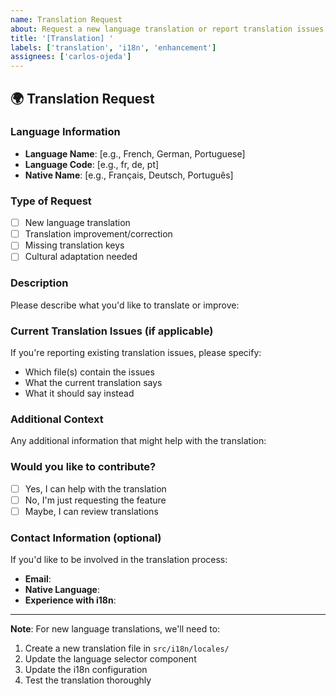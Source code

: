 ```yaml
---
name: Translation Request
about: Request a new language translation or report translation issues
title: '[Translation] '
labels: ['translation', 'i18n', 'enhancement']
assignees: ['carlos-ojeda']
---
```


## 🌍 Translation Request

### Language Information
- **Language Name**: [e.g., French, German, Portuguese]
- **Language Code**: [e.g., fr, de, pt]
- **Native Name**: [e.g., Français, Deutsch, Português]

### Type of Request
- [ ] New language translation
- [ ] Translation improvement/correction
- [ ] Missing translation keys
- [ ] Cultural adaptation needed

### Description
Please describe what you'd like to translate or improve:

### Current Translation Issues (if applicable)
If you're reporting existing translation issues, please specify:
- Which file(s) contain the issues
- What the current translation says
- What it should say instead

### Additional Context
Any additional information that might help with the translation:

### Would you like to contribute?
- [ ] Yes, I can help with the translation
- [ ] No, I'm just requesting the feature
- [ ] Maybe, I can review translations

### Contact Information (optional)
If you'd like to be involved in the translation process:
- **Email**: 
- **Native Language**: 
- **Experience with i18n**: 

---

**Note**: For new language translations, we'll need to:
1. Create a new translation file in `src/i18n/locales/`
2. Update the language selector component
3. Update the i18n configuration
4. Test the translation thoroughly
